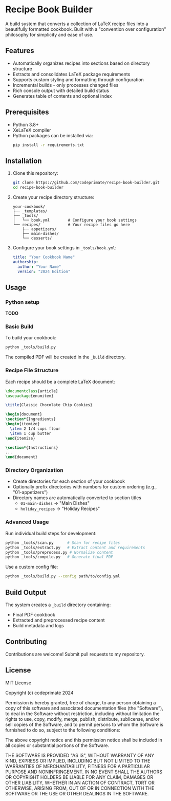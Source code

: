 # Recipe Book Builder

A build system that converts a collection of LaTeX recipe files into a beautifully formatted cookbook. Built with a "convention over configuration" philosophy for simplicity and ease of use.

## Features

- Automatically organizes recipes into sections based on directory structure
- Extracts and consolidates LaTeX package requirements
- Supports custom styling and formatting through configuration
- Incremental builds - only processes changed files
- Rich console output with detailed build status
- Generates table of contents and optional index

## Prerequisites

- Python 3.8+
- XeLaTeX compiler
- Python packages can be installed via:
  ```bash
  pip install -r requirements.txt
  ```

## Installation

1. Clone this repository:

   ```bash
   git clone https://github.com/codeprimate/recipe-book-builder.git
   cd recipe-book-builder
   ```

2. Create your recipe directory structure:
 
   ```
   your-cookbook/
   ├── _templates/          
   ├── _tools/             
   │   └── book.yml        # Configure your book settings
   └── recipes/            # Your recipe files go here
       ├── appetizers/
       ├── main-dishes/
       └── desserts/
   ```

3. Configure your book settings in `_tools/book.yml`:

   ```yaml
   title: "Your Cookbook Name"
   authorship:
     author: "Your Name"
     version: "2024 Edition"
   ```

## Usage

### Python setup

**TODO**

### Basic Build

To build your cookbook:

```bash
python _tools/build.py
```

The compiled PDF will be created in the `_build` directory.

### Recipe File Structure

Each recipe should be a complete LaTeX document:

```latex
\documentclass{article}
\usepackage{enumitem}

\title{Classic Chocolate Chip Cookies}

\begin{document}
\section*{Ingredients}
\begin{itemize}
  \item 2 1/4 cups flour
  \item 1 cup butter
\end{itemize}

\section*{Instructions}
...
\end{document}
```

### Directory Organization

- Create directories for each section of your cookbook
- Optionally prefix directories with numbers for custom ordering (e.g., "01-appetizers")
- Directory names are automatically converted to section titles
  - `01-main-dishes` → "Main Dishes"
  - `holiday_recipes` → "Holiday Recipes"

### Advanced Usage

Run individual build steps for development:

```bash
python _tools/scan.py      # Scan for recipe files
python _tools/extract.py   # Extract content and requirements
python _tools/preprocess.py # Normalize content
python _tools/compile.py   # Generate final PDF
```

Use a custom config file:

```bash
python _tools/build.py --config path/to/config.yml
```

## Build Output

The system creates a `_build` directory containing:

- Final PDF cookbook
- Extracted and preprocessed recipe content
- Build metadata and logs

## Contributing

Contributions are welcome! Submit pull requests to my repository.

## License

MIT License

Copyright (c) codeprimate 2024

Permission is hereby granted, free of charge, to any person obtaining a copy
of this software and associated documentation files (the "Software"), to deal
in the Software without restriction, including without limitation the rights
to use, copy, modify, merge, publish, distribute, sublicense, and/or sell
copies of the Software, and to permit persons to whom the Software is
furnished to do so, subject to the following conditions:

The above copyright notice and this permission notice shall be included in all
copies or substantial portions of the Software.

THE SOFTWARE IS PROVIDED "AS IS", WITHOUT WARRANTY OF ANY KIND, EXPRESS OR
IMPLIED, INCLUDING BUT NOT LIMITED TO THE WARRANTIES OF MERCHANTABILITY,
FITNESS FOR A PARTICULAR PURPOSE AND NONINFRINGEMENT. IN NO EVENT SHALL THE
AUTHORS OR COPYRIGHT HOLDERS BE LIABLE FOR ANY CLAIM, DAMAGES OR OTHER
LIABILITY, WHETHER IN AN ACTION OF CONTRACT, TORT OR OTHERWISE, ARISING FROM,
OUT OF OR IN CONNECTION WITH THE SOFTWARE OR THE USE OR OTHER DEALINGS IN THE
SOFTWARE.
